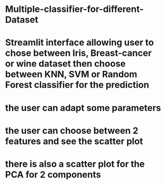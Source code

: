 # Multiple-classifier-for-different-Dataset
 # Streamlit interface allowing user to chose between Iris, Breast-cancer or wine dataset then choose between KNN, SVM or Random Forest classifier for the prediction
 # the user can adapt some parameters
 # the user can choose between 2 features and see the scatter plot
 # there is also a scatter plot for the PCA for 2 components
